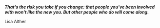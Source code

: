 _**That's the risk you take if you change: that people you've been involved with won't like the new you. But other people who do will come along.**_

Lisa Alther